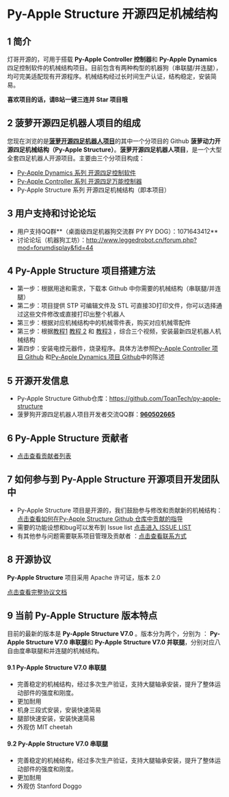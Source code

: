 # Py-Apple Structure 开源四足机械结构

## 1 简介

  灯哥开源的，可用于搭载 **Py-Apple Controller 控制器**和 **Py-Apple Dynamics** 四足控制软件的机械结构项目。目前包含有两种构型的机器狗（串联腿/并连腿），均可完美适配现有开源程序。机械结构经过长时间生产认证，结构稳定，安装简易。

  **喜欢项目的话，请B站一键三连并 Star 项目哦**

## 2 **菠萝开源四足机器人项目的组成**

  您现在浏览的是[**菠萝开源四足机器人项目**](https://github.com/ToanTech/py-apple-quadruped-robot)的其中一个分项目的 Github **菠萝动力开源四足机械结构（Py-Apple Structure）**。**菠萝开源四足机器人项目**，是一个大型全套四足机器人开源项目。主要由三个分项目构成：

- [Py-Apple Dynamics 系列 开源四足控制软件](https://github.com/ToanTech/py-apple-dynamics)
- [Py-Apple Controller 系列 开源四足万能控制器](https://github.com/ToanTech/py-apple-controller)
- Py-Apple Structure 系列 开源四足机械结构（即本项目）

## 3 用户支持和讨论论坛

- 用户支持QQ群**（桌面级四足机器狗交流群 PY PY DOG）：1071643412**
- 讨论论坛（机器狗工坊）：http://www.leggedrobot.cn/forum.php?mod=forumdisplay&fid=44

## 4 Py-Apple Structure 项目搭建方法

- 第一步：根据用途和需求，下载本 Github 中你需要的机械结构（串联腿/并连腿）
- 第二步：项目提供 STP 可编辑文件及 STL 可直接3D打印文件，你可以选择通过这些文件修改或直接打印出整个机器人
- 第三步：根据对应机械结构中的机械零件表，购买对应机械零配件
- 第三步：根据[教程1](https://www.bilibili.com/video/BV1Sk4y1d7RH/) [教程 2](https://www.bilibili.com/video/BV1kf4y127yh/) 和 [教程3](https://www.bilibili.com/video/BV1Wz411e7SH/) ，综合三个视频，安装最新四足机器人机械结构
- 第四步：安装电控元器件，烧录程序。具体方法参照[Py-Apple Controller 项目 Github](https://github.com/ToanTech/py-apple-controller) 和[Py-Apple Dynamics 项目 Github](https://github.com/ToanTech/py-apple-dynamics)中的陈述

## 5 开源开发信息

- Py-Apple Structure Github仓库：https://github.com/ToanTech/py-apple-structure
- 菠萝狗开源四足机器人项目开发者交流QQ群：<u>**960502665**</u>

## 6 Py-Apple Structure  贡献者

- [点击查看贡献者列表](contributors_m.md)

## 7 如何参与到 Py-Apple Structure 开源项目开发团队中

-  Py-Apple Structure 项目是开源的，我们鼓励参与修改和贡献新的机械结构：[点击查看如何在Py-Apple Structure Github 仓库中贡献的指导](http://www.leggedrobot.cn/forum.php?mod=viewthread&tid=50&extra=page%3D1)
-  需要的功能设想和bug可以发布到 Issue list [点击进入 ISSUE LIST](https://github.com/ToanTech/py-apple-structure/issues)
-  有其他参与问题需要联系项目管理及贡献者 ：[点击查看联系方式](contributors_m.md)

## 8 开源协议

**Py-Apple Structure** 项目采用 Apache 许可证，版本 2.0

[点击查看完整协议文档](LICENSE)

## 9 当前 Py-Apple Structure 版本特点

  目前的最新的版本是 **Py-Apple Structure V7.0** 。版本分为两个，分别为 ： **Py-Apple Structure V7.0 串联腿**和 **Py-Apple Structure V7.0 并联腿**，分别对应八自由度串联腿和并连腿的机械结构。

#### 9.1 Py-Apple Structure V7.0 串联腿

- 完善稳定的机械结构，经过多次生产验证，支持大腿轴承安装，提升了整体运动部件的强度和刚度。
- 更加耐用
- 机身三段式安装，安装快速简易
- 腿部快速安装，安装快速简易
- 外观仿 MIT cheetah

#### 9.2 Py-Apple Structure V7.0 串联腿

- 完善稳定的机械结构，经过多次生产验证，支持大腿轴承安装，提升了整体运动部件的强度和刚度。
- 更加耐用
- 外观仿 Stanford Doggo
